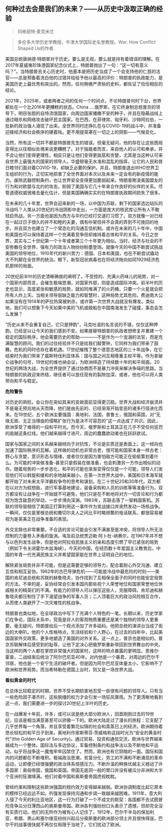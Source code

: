 ## 何种过去会是我们的未来？——从历史中汲取正确的经验

> 玛格丽特·麦克米兰

> 多伦多大学历史学教授，牛津大学国际史名誉教授。War: How Conflict Shaped Us的作者.

美国总统唐纳德·特朗普对于历史，要么是无视，要么就是持有着错误的理解。在2017年夏威夷珍珠港国家纪念仪式上，特朗普抛出了一句：“这一切有意义吗？”。当特朗普去关心历史时，他基本是把历史当成了一个会支持他的仁慈的法官——总是预备着洗白他的过错并给给予他以最高的评价：特朗普的执政能力，是美国历史上最优秀和突出的。然而，任何稍微严肃些的史料，都佐证了恰恰相反的结论。

2021年，2025年，或者两者之间的任何一个时间点，不论特朗普何时下台，世界都处在一个比2016年更糟糕的状态。China ....俄罗斯，在它终身制总统普京的领导下，明目张胆的自恃流氓国家，向周边国家播撒不安的种子，并且在隐蔽战线上通过暗杀和网络攻击破坏民主国家。在巴西，在菲律宾、匈牙利、沙特阿拉伯，一批新的政治强人涌现了出来。全世界同时还挣扎在与COVID-19的战斗中，并准备迎接经济和社会秩序的硬着陆。更不用提笼罩在一切之上的阴影——气候变化。

当然，所有这一切并不都是特朗普先生的错误。但毫无疑问，他的存在让这些困局变得比以往相似处境来说更糟糕了。对于独裁者而言，来自他人的认可和奉承，并不会让他们变得更理性，相反只是让他们变得更跋扈和贪婪，尤其是当这种认可来自世界上最强大的国家的领导人。华盛顿毫无水准和混乱的指挥，让它的人民和昔日睦邻们面对着COVID-19，却缺乏必要的保护。并且，特朗普退出WHO世界卫生组织的行为，正切实地损害了全世界面对本次以及未来一定会有的新疫情的能力。废除武器控制条约，也让世界安全变得更加脆弱起来。特朗普欺凌美国盟友的行为和对欧盟与北约的攻击，削弱了美国与它几十年来合作良好的伙伴的关系。尽管道德权威很难去量化估计，但是美国确确实实的在特朗普执政期间损失了很多。

在未来的几十年里，世界会迎来新的一场，以中国为苏联，剩下的国家选边站队的冷战吗？人类从20世纪的冷战阴影中走出，一方面是庞大的核武库让所有人不敢轻启热战，另一方面也是因为西方与华约已经打交道打习惯了。双方就像一对已经在一起过日子很久的并不和睦的夫妻，偶有吵架但并不会真的弄到不可挽回的地步。并且双方也建立了一个常态化的沟通互信机制。或许在未来的几十年中，中国和美国也可以保持着这样一个充满着竞争但却维持着总体和平的关系。今日之世界，其实与二十世纪第一个十年或者第三个十年更为相似。当时，经济与社会的不安弥散在全世界，强有力的政治人物纷纷粉墨登场。就像今天的中国不断尝试挑战美国的领导地位，1910年代的新兴势力：德国、日本和美国，也在不断尝试撬动大不列颠在全世界的统治。眼下，新型冠状病毒也在将经济拖向如同1929经济危机那样的局面。

20世纪前半叶的历史清晰确凿的阐明了，不受控的、充满火药味儿的局势，对一个国家内部而言，会催生极端思潮，对国家外部，则是造成国际冲突。前半叶的历史也显示，高度紧张和敏感的局势，就如同堆满了的火药桶，只要一个火星就会把所有人炸上天。当相关领导层缺乏能力和智慧时，这种局势尤其危险。费迪南大公如果没有在1914年的萨拉热窝被刺杀，或许第一次世界大战就没有爆发。类似地，我们可以想象下今天如果中美的飞机或舰船在中国南海发生了碰撞，事态会怎么发展？

“历史从来不会重复自己，它只是押韵”，马克吐温的名言说的不错，仅仅这种押韵，已经足以让今天的我们感到不安。如果接替特朗普的执政者想修复并重建一个稳定的国际秩序，他会需要历史的帮助————不是作为一个宠溺的法官，而是充满智慧的顾问。我们的过往经验并不只是给我们敲警钟，它同样为我们带来了鼓舞。危机的同时也存在着机遇。17世纪摧残了整个德意志地区的三十年战争，在它结束时为我们带来了威斯特伐利亚体系：国与国之间互相尊重主权平等。作为拿破仑战争的句号，19世纪的维也纳会议，为欧洲缔造了持续数十年的和平局面。20世纪的两场大战，为全世界提供了通过协商而不是暴力冲突来解决争端的思路。当特朗普的执政迎来终结，继任者可以放任现有的裂隙加深，或者，他也可以将人类带向和平与稳定。

**危险警告**

对历史的熟稔，会让你在突如其来的变故面前显得更沉稳。世界大战和经济崩溃并不是毫无预兆地从天而降，他们是由先前的、已经渐渐开始变恶的诸多行径进化而来。在19世纪，五个欧洲主要强国：奥地利，法国，普鲁士，俄国和英国，对“无缘无故、无正当理由的侵略扩张行为是决不可容忍的”这一点达成了共识。因此，欧洲享受了难得的一段和平时光。而今天，俄罗斯和土耳其正在几乎不受任何惩罚的逾越这条红线。他们越来越得寸进尺，周边的蠢蠢欲动者也在跃跃欲试。

国家与国家之间的关系越来越倾向于对抗性，不论是实质还是表面上。这一倾向也加速了国际秩序的瓦解。这样做的动机也非常古老，很可能和国家本身一样古老：野心与贪婪，意识形态与情绪，或者仅仅是因为害怕敌方可能正在偷偷策划着什么。为可能的冲突做准备-甚至只是假装在做准备，也会刺激另一方作出相似的动作。随着局势的一步步恶化，和平的可能也渐渐变得仅仅是一个可能，领导人们发现他们可以斡旋和缓和的余地越来越小。在第一次世界大战中，美国和日本海军就都开始了对未来太平洋霸权争夺的思考和谋划。在二十世纪20和30年代，双方都在以对方为假想敌，进行军事基地建设，装备采购和人员的训练等等准备行为。双方都没有让战争在一开始就不可避免，他们只是在不断地将对方一切言论和行为都视为饱含敌意的举动，一步步滑向深渊。1983年，苏联击落了一架韩国客机。苏联的领导层相信了美国正打算利用这一事件作为宣战接口并突然发动一场核战争。一瞬间，仅仅是里根总统和撒切尔夫人之间比平时略频繁的电话联系，都很容易被视为是英美正在战争准备的表现。

外交言辞也非常重要。不合适的言论可能会引发不满甚至是冲突，将领导人所无法控制的力量卷入矛盾的旋涡。埃及前总统贾迈勒·阿卜杜-纳赛尔，在1967年并不想与以色列发生战争，但是他对阿拉伯民族主义的亲和态度引燃了早已紧张的局势（例如下令关闭霍尔木兹海峡）。今天的中国，在经历数十年爱国主义教育后，中国的年青一代充满民族主义并希望国家能在世界上证明自己的地位。

解除紧张局势并非不可能，但是这需要足够的领导力，配合着耐心外交沟通、建立互信和相互妥协。1962年的古巴导弹危机——可能是冷战中最危险的时刻——美国的肯尼迪总统和苏联的赫鲁晓夫，协作找到了互相保全面子的同时也能安定局势的方法。不幸的是，妥协经常会引发本国内那些视个人荣誉地位和国家荣誉地位休戚相关的精英们的不满。有能力的领导人可以弹压这些人，克服障碍。肯尼迪和赫鲁晓夫都压制住了手下渴望战争的军事人员；二人顶着巨大的政治风险相互合作，从而使人类避开了一次灾难性的核战争。

特朗普也类似地，在全球政治中写下了充满个人特色的一笔。长期以来，历史学家们在争论，国际关系中，究竟是非人的客观物质重要还是某个独特的领导人更重要。毫无疑问，特朗普给后一个观点添加了许多砝码。他把总统的演讲台当成了街边的大喇叭。他的个人性格特点，生活经验和个人野心，在过去的四年中，比起美国国家外交政策，更多地塑造了美国的对外关系。这一点上，普京也是相似的。普京苏联解体后感受到的耻辱，让他下定决心把俄罗斯重新带回到世界舞台的中央。当这样的两个人都在掌控非常强大的国家时，这样的特点暴露的更明显。恩维尔·霍查，二战结束后统治了阿尔巴尼亚40年。对内他是一个暴君，对周边的巴尔干邻居，他也是一个安宁生活的破坏者。但是因为阿尔巴尼亚体量太小，它影响不了欧洲和世界局势。而当希特勒在德国上台时，则又是一场世界大战。

**看似黄金的时代**

在总体比较稳定的时期，世界不受长期损害地忍受一些很有问题的领导人。只有当一些危险因子凑齐时，这些脱缰的权力才会引发一场狂风骤雨。为了更清晰地看到这一点，我们需要进一步的探讨20世纪上半叶的历史。

在一战爆发十年前，许多，或可以说是绝大部分欧洲人，回首刚刚过去的19世纪，应该是相当满意甚至可以骄傲一下的。欧洲大陆走过了漫长的旅程：它支配了几乎世界每一个角落，并且享受着繁花似锦的社会和蒸蒸日上的经济。欧洲期待着悠长轻松的和平日子到来。奥地利作家斯蒂芬·茨威格称这段时光为“安全的黄金时代”(the Golden Age of Security)。通过贸易、投资和通信交流，欧洲与世界越来越成为一个整体。国际法与多边协议，军备控制条约和战争法以及不断地和平运动，似乎将战争这一魔鬼牢牢囚禁住了。然而，欧洲也有它阴暗的一面。国际和国内的问题都在不断堆积。极端政治思潮，贫富分化，劳工的不满和不断涌现的革命运动，让即便已经很强健的政治体系倍感压力。不断升温的种族优越主义撼动了许多国家：奥匈帝国，俄国和英国。帝国无底洞一般的胃口并没有被瓜分非洲和大半个亚洲的狂潮填满。他们对着中国和奥斯曼帝国虎视眈眈。

曾经约束和限制这些欧洲强国的规约效力变得越来越弱。欧洲协调制度比起它原本的模样已经远远不如。列强发现保持沟通和步调一致越来越困难。1911年，意大利入侵了今天的利比亚地区，这一行为打破了一个不成文的默契：各国都不去试图冒险竞争瓜分日薄西山的奥斯曼帝国。欧洲各列强纷纷口头表示了遗憾，但却完全没有实质行动。他们的无所作为被有心人记住了。1912年，巴尔干半岛的保加利亚、希腊、黑山和塞尔维亚纷纷兴起瓜分奥斯曼的欧洲部分领土并且很快得逞。巴尔干的战事很快就不再仅仅局限于当地了，它们扰动了欧洲。
